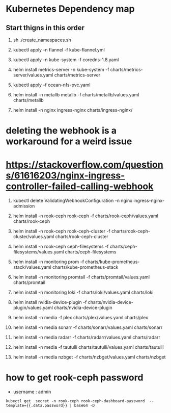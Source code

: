 # Kubernetes Dependency map
## Start thigns in this order

1. sh ./create_namespaces.sh
1. kubectl apply -n flannel -f kube-flannel.yml
1. kubectl apply -n kube-system -f coredns-1.8.yaml
1. helm install metrics-server -n kube-system  -f charts/metrics-server/values.yaml  charts/metrics-server
1. kubectl apply -f ocean-nfs-pvc.yaml

1. helm install -n metallb metallb -f charts/metallb/values.yaml charts/metallb
1. helm install -n nginx ingress-nginx charts/ingress-nginx/
# deleting the webhook is a workaround for a weird issue
# https://stackoverflow.com/questions/61616203/nginx-ingress-controller-failed-calling-webhook
1. kubectl delete ValidatingWebhookConfiguration -n nginx ingress-nginx-admission

1. helm install -n rook-ceph rook-ceph -f charts/rook-ceph/values.yaml charts/rook-ceph
1. helm install -n rook-ceph rook-ceph-cluster -f charts/rook-ceph-cluster/values.yaml charts/rook-ceph-cluster
1. helm install -n rook-ceph ceph-filesystems -f charts/ceph-filesystems/values.yaml charts/ceph-filesystems

1. helm install -n monitoring prom -f charts/kube-prometheus-stack/values.yaml charts/kube-prometheus-stack
1. helm install -n monitoring promtail -f charts/promtail/values.yaml charts/promtail
1. helm install -n monitoring loki -f charts/loki/values.yaml charts/loki

1. helm install nvidia-device-plugin -f charts/nvidia-device-plugin/values.yaml charts/nvidia-device-plugin
1. helm install -n media -f plex charts/plex/values.yaml charts/plex
1. helm install -n media sonarr -f charts/sonarr/values.yaml charts/sonarr
1. helm install -n media radarr -f charts/radarr/values.yaml charts/radarr
1. helm install -n media -f tautulli charts/tautulli/values.yaml charts/tautulli
1. helm install -n media nzbget -f charts/nzbget/values.yaml charts/nzbget

# how to get rook-ceph password
* username : admin
```
kubectl get  secret -n rook-ceph rook-ceph-dashboard-password  --template={{.data.password}} | base64 -D
```